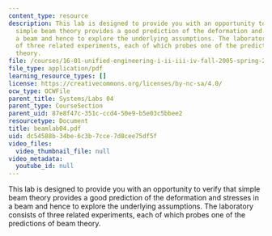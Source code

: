 ```yaml
---
content_type: resource
description: This lab is designed to provide you with an opportunity to verify that
  simple beam theory provides a good prediction of the deformation and stresses in
  a beam and hence to explore the underlying assumptions. The laboratory consists
  of three related experiments, each of which probes one of the predictions of beam
  theory.
file: /courses/16-01-unified-engineering-i-ii-iii-iv-fall-2005-spring-2006/dc54588b34be6c3b7cce7d8cee75df5f_beamlab04.pdf
file_type: application/pdf
learning_resource_types: []
license: https://creativecommons.org/licenses/by-nc-sa/4.0/
ocw_type: OCWFile
parent_title: Systems/Labs 04
parent_type: CourseSection
parent_uid: 87e8f47c-351c-ccd4-50e9-b5e03c5bbee2
resourcetype: Document
title: beamlab04.pdf
uid: dc54588b-34be-6c3b-7cce-7d8cee75df5f
video_files:
  video_thumbnail_file: null
video_metadata:
  youtube_id: null
---
```

This lab is designed to provide you with an opportunity to verify that simple beam theory provides a good prediction of the deformation and stresses in a beam and hence to explore the underlying assumptions. The laboratory consists of three related experiments, each of which probes one of the predictions of beam theory.